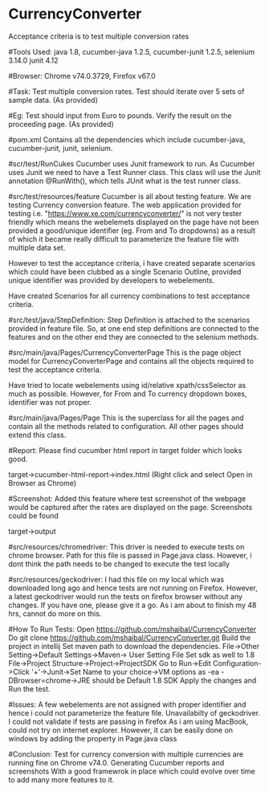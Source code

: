 # CurrencyConverter
Acceptance criteria is to test multiple conversion rates

#Tools Used: 
java 1.8, 
cucumber-java 1.2.5, 
cucumber-junit 1.2.5, 
selenium 3.14.0
junit 4.12

#Browser: 
Chrome v74.0.3729, 
Firefox v67.0

#Task:
Test multiple conversion rates. Test should iterate over 5 sets of sample data. (As provided)

#Eg:
Test should input from Euro to pounds. Verify the result on the proceeding page. (As provided)

#pom.xml
Contains all the dependencies which include cucumber-java, cucumber-junit, junit, selenium.

#scr/test/RunCukes
Cucumber uses Junit framework to run. As Cucumber uses Junit we need to have a Test Runner class. This class will use the Junit annotation @RunWith(), which tells JUnit what is the test runner class.

#src/test/resources/feature
Cucumber is all about testing feature. We are testing Currency conversion feature. The web application provided for testing
i.e. "https://www.xe.com/currencyconverter/" is not very tester friendly which means the webelemets displayed on the page have
not been provided a good/unique identifier (eg. From and To dropdowns) as a result of which it became really difficult to parameterize the 
feature file with multiple data set.

However to test the acceptance criteria, i have created separate scenarios which could have been clubbed as a single Scenario Outline, provided 
unique identifier was provided by developers to webelements. 

Have created Scenarios for all currency combinations to test acceptance criteria.

#src/test/java/StepDefinition:
Step Definition is attached to the scenarios provided in feature file. So, at one end step definitions are connected to
the features and on the other end they are connected to the selenium methods.

#src/main/java/Pages/CurrencyConverterPage
This is the page object model for CurrencyConverterPage and contains all the objects required to test the 
acceptance criteria.

Have tried to locate webelements using id/relative xpath/cssSelector as much as possible. However, for From and To
currency dropdown boxes, identifier was not proper.

#src/main/java/Pages/Page
This is the superclass for all the pages and contain all the methods related to configuration. All other pages
should extend this class.

#Report:
Please find cucumber html report in target folder which looks good.

target->cucumber-html-report->index.html (Right click and select Open in Browser as Chrome)

#Screenshot:
Added this feature where test screenshot of the webpage would be captured after the rates are displayed
on the page. Screenshots could be found

target->output

#src/resources/chromedriver:
This driver is needed to execute tests on chrome browser. Path for this file is passed in Page.java class.
However, i dont think the path needs to be changed to execute the test locally


#src/resources/geckodriver:
I had this file on my local which was downloaded long ago and hence tests are not running on Firefox. 
However, a latest geckodriver would run the tests on firefox browser without any changes. If you have one, please
give it a go. As i am about to finish my 48 hrs, cannot do more on this.

#How To Run Tests:
Open https://github.com/mshaibal/CurrencyConverter
Do git clone https://github.com/mshaibal/CurrencyConverter.git
Build the project in intellij
Set maven path to download the dependencies. File->Other Setting->Default Settings->Maven-> User Setting File
Set sdk as well to 1.8 File->Project Structure->Project->ProjectSDK
Go to Run->Edit Configuration->Click '+'->Junit->Set Name to your choice->VM options as -ea -DBrowser=chrome->JRE should be Default 1.8 SDK
Apply the changes and Run the test.

#Issues:
A few webelements are not assigned with proper identifier and hence i could not parameterize the feature file.
Unavailabilty of geckodriver. I could not validate if tests are passing in firefox
As i am using MacBook, could not try on internet explorer. However, it can be easily done on windows by adding the property in Page.java class

#Conclusion:
Test for currency conversion with multiple currencies are running fine on Chrome v74.0.
Generating Cucumber reports and screenshots
With a good framewrok in place which could evolve over time to add many more features to it.